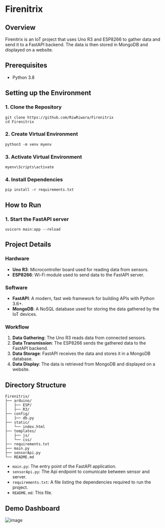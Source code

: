 # Firenitrix

## Overview

Firenitrix is an IoT project that uses Uno R3 and ESP8266 to gather data and send it to a FastAPI backend. The data is then stored in MongoDB and displayed on a website.

## Prerequisites

- Python 3.8

## Setting up the Environment

### 1. Clone the Repository
```
git clone https://github.com/RiwRiwara/Firenitrix
cd Firenitrix
```

### 2. Create Virtual Environment
```
python3 -m venv myenv
```

### 3. Activate Virtual Environment
```
myenv\Scripts\activate
```

### 4. Install Dependencies
```
pip install -r requirements.txt
```

## How to Run

### 1. Start the FastAPI server
```
uvicorn main:app --reload
```

## Project Details

### Hardware
- **Uno R3**: Microcontroller board used for reading data from sensors.
- **ESP8266**: Wi-Fi module used to send data to the FastAPI server.

### Software
- **FastAPI**: A modern, fast web framework for building APIs with Python 3.6+.
- **MongoDB**: A NoSQL database used for storing the data gathered by the IoT devices.

### Workflow
1. **Data Gathering**: The Uno R3 reads data from connected sensors.
2. **Data Transmission**: The ESP8266 sends the gathered data to the FastAPI backend.
3. **Data Storage**: FastAPI receives the data and stores it in a MongoDB database.
4. **Data Display**: The data is retrieved from MongoDB and displayed on a website.

## Directory Structure

```
Firenitrix/
├── arduino/
│   ├── ESP/
│   ├── R3/
├── config/
│   ├── db.py
├── static/
│   └── index.html
├── templates/
│   ├── js/
│   └── css/
├── requirements.txt
├── main.py
├── sensorApi.py
└── README.md
```

- `main.py`: The entry point of the FastAPI application.
- `sensorApi.py`: The Api endpoint to comunicate between sensor and server.
- `requirements.txt`: A file listing the dependencies required to run the project.
- `README.md`: This file.

## Demo Dashboard
![image](https://github.com/RiwRiwara/Firenitrix/assets/61749500/102eb417-5007-427a-98ed-9f1fd051b0bc)
